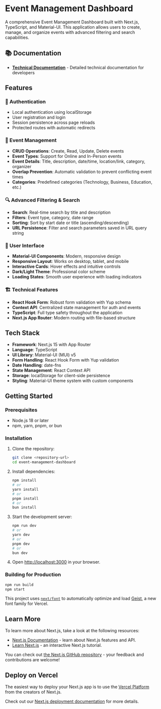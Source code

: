 # Event Management Dashboard

A comprehensive Event Management Dashboard built with Next.js, TypeScript, and Material-UI. This application allows users to create, manage, and organize events with advanced filtering and search capabilities.

## 📚 Documentation

- **[Technical Documentation](./TECHNICAL_DOCS.md)** - Detailed technical documentation for developers

## Features

### 🔐 Authentication

- Local authentication using localStorage
- User registration and login
- Session persistence across page reloads
- Protected routes with automatic redirects

### 📅 Event Management

- **CRUD Operations**: Create, Read, Update, Delete events
- **Event Types**: Support for Online and In-Person events
- **Event Details**: Title, description, date/time, location/link, category, organizer
- **Overlap Prevention**: Automatic validation to prevent conflicting event times
- **Categories**: Predefined categories (Technology, Business, Education, etc.)

### 🔍 Advanced Filtering & Search

- **Search**: Real-time search by title and description
- **Filters**: Event type, category, date range
- **Sorting**: Sort by start date or title (ascending/descending)
- **URL Persistence**: Filter and search parameters saved in URL query string

### 🎨 User Interface

- **Material-UI Components**: Modern, responsive design
- **Responsive Layout**: Works on desktop, tablet, and mobile
- **Interactive Cards**: Hover effects and intuitive controls
- **Dark/Light Theme**: Professional color scheme
- **Loading States**: Smooth user experience with loading indicators

### 🏗️ Technical Features

- **React Hook Form**: Robust form validation with Yup schema
- **Context API**: Centralized state management for auth and events
- **TypeScript**: Full type safety throughout the application
- **Next.js App Router**: Modern routing with file-based structure

## Tech Stack

- **Framework**: Next.js 15 with App Router
- **Language**: TypeScript
- **UI Library**: Material-UI (MUI) v5
- **Form Handling**: React Hook Form with Yup validation
- **Date Handling**: date-fns
- **State Management**: React Context API
- **Storage**: localStorage for client-side persistence
- **Styling**: Material-UI theme system with custom components

## Getting Started

### Prerequisites

- Node.js 18 or later
- npm, yarn, pnpm, or bun

### Installation

1. Clone the repository:

   ```bash
   git clone <repository-url>
   cd event-management-dashboard
   ```

2. Install dependencies:

   ```bash
   npm install
   # or
   yarn install
   # or
   pnpm install
   # or
   bun install
   ```

3. Start the development server:

   ```bash
   npm run dev
   # or
   yarn dev
   # or
   pnpm dev
   # or
   bun dev
   ```

4. Open [http://localhost:3000](http://localhost:3000) in your browser.

### Building for Production

```bash
npm run build
npm start
```

This project uses [`next/font`](https://nextjs.org/docs/app/building-your-application/optimizing/fonts) to automatically optimize and load [Geist](https://vercel.com/font), a new font family for Vercel.

## Learn More

To learn more about Next.js, take a look at the following resources:

- [Next.js Documentation](https://nextjs.org/docs) - learn about Next.js features and API.
- [Learn Next.js](https://nextjs.org/learn) - an interactive Next.js tutorial.

You can check out [the Next.js GitHub repository](https://github.com/vercel/next.js) - your feedback and contributions are welcome!

## Deploy on Vercel

The easiest way to deploy your Next.js app is to use the [Vercel Platform](https://vercel.com/new?utm_medium=default-template&filter=next.js&utm_source=create-next-app&utm_campaign=create-next-app-readme) from the creators of Next.js.

Check out our [Next.js deployment documentation](https://nextjs.org/docs/app/building-your-application/deploying) for more details.
